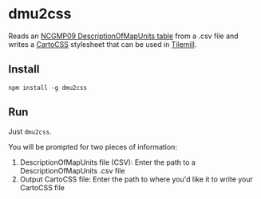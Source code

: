 # dmu2css

Reads an [NCGMP09 DescriptionOfMapUnits table](http://ncgmp09.github.io/core-content.html#descriptionofmapunits) from a .csv file and writes a [CartoCSS](http://www.mapbox.com/tilemill/docs/manual/carto/) stylesheet that can be used in [Tilemill](http://www.mapbox.com/tilemill/).

## Install

    npm install -g dmu2css
    
## Run

Just `dmu2css`.

You will be prompted for two pieces of information:
1. DescriptionOfMapUnits file (CSV): Enter the path to a DescriptionOfMapUnits .csv file
2. Output CartoCSS file: Enter the path to where you'd like it to write your CartoCSS file
